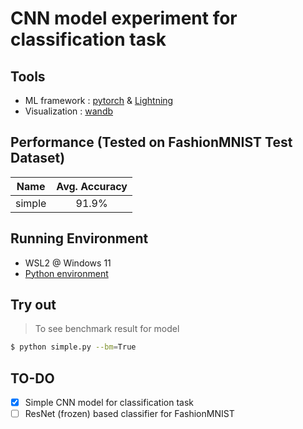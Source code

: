 # CNN model experiment for classification task

## Tools

- ML framework : [pytorch](https://pytorch.org/) & [Lightning](https://github.com/Lightning-AI/lightning)
- Visualization : [wandb](https://wandb.ai/home)

## Performance (Tested on FashionMNIST Test Dataset)

|Name|Avg. Accuracy|
|:-:|:-:|
|simple|91.9%|

## Running Environment

- WSL2 @ Windows 11
- [Python environment](./conda.env)

## Try out

> To see benchmark result for model

```bash
$ python simple.py --bm=True
```

## TO-DO

- [x] Simple CNN model for classification task
- [ ] ResNet (frozen) based classifier for FashionMNIST
